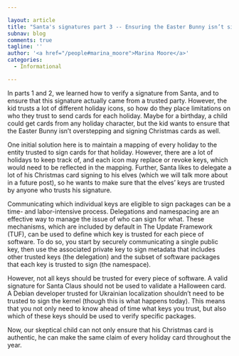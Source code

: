 ```yaml
---

layout: article
title: "Santa's signatures part 3 -- Ensuring the Easter Bunny isn’t signing your Christmas cards: Applying limitations of trust"
subnav: blog
comments: true
tagline: ''
author: '<a href="/people#marina_moore">Marina Moore</a>'
categories:
  - Informational

---
```


In parts 1 and 2, we learned how to verify a signature from Santa, and to ensure that this signature actually came from a trusted party. However, the kid trusts a lot of different holiday icons, so how do they place limitations on who they trust to send cards for each holiday. Maybe for a birthday, a child could get cards from any holiday character, but the kid wants to ensure that the Easter Bunny isn’t overstepping and signing Christmas cards as well.

One initial solution here is to maintain a mapping of every holiday to the entity trusted to sign cards for that holiday. However, there are a lot of holidays to keep track of, and each icon may replace or revoke keys, which would need to be reflected in the mapping. Further, Santa likes to delegate a lot of his Christmas card signing to his elves (which we will talk more about in a future post), so he wants to make sure that the elves’ keys are trusted by anyone who trusts his signature.

Communicating which individual keys are eligible to sign packages can be a time- and labor-intensive process. Delegations and namespacing are an effective way to manage the issue of who can sign for what. These mechanisms, which are included by default in The Update Framework (TUF), can be used to define which key is trusted for each piece of software. To do so, you start by securely communicating a single public key, then use the associated private key to sign metadata that includes other trusted keys (the delegation) and the subset of software packages that each key is trusted to sign (the namespace).

However, not all keys should be trusted for every piece of software. A valid signature for Santa Claus should not be used to validate a Halloween card. A Debian developer trusted for Ukrainian localization shouldn’t need to be trusted to sign the kernel (though this is what happens today). This means that you not only need to know ahead of time what keys you trust, but also which of these keys should be used to verify specific packages.

Now, our skeptical child can not only ensure that his Christmas card is authentic, he can make the same claim of every holiday card throughout the year.
